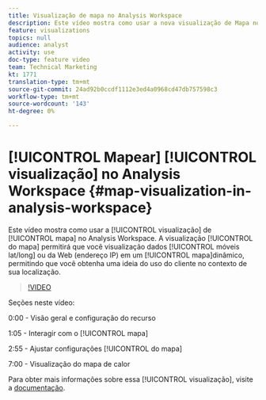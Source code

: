 ```yaml
---
title: Visualização de mapa no Analysis Workspace
description: Este vídeo mostra como usar a nova visualização de Mapa no Analysis Workspace. O viz do mapa permitirá que você visualização dados móveis (lat/long) ou da Web (endereço IP) em um mapa dinâmico, permitindo que você obtenha uma ideia do uso do cliente no contexto de sua localização.
feature: visualizations
topics: null
audience: analyst
activity: use
doc-type: feature video
team: Technical Marketing
kt: 1771
translation-type: tm+mt
source-git-commit: 24ad92b0ccdf1112e3ed4a0968cd47db757598c3
workflow-type: tm+mt
source-wordcount: '143'
ht-degree: 0%

---
```



# [!UICONTROL Mapear] [!UICONTROL visualização] no Analysis Workspace {#map-visualization-in-analysis-workspace}

Este vídeo mostra como usar a [!UICONTROL visualização] de [!UICONTROL mapa] no Analysis Workspace. A visualização [!UICONTROL do mapa] permitirá que você visualização dados [!UICONTROL móveis lat/long] ou da Web (endereço IP) em um [!UICONTROL mapa]dinâmico, permitindo que você obtenha uma ideia do uso do cliente no contexto de sua localização.

>[!VIDEO](https://video.tv.adobe.com/v/23559/?quality=12)

Seções neste vídeo:

0:00 - Visão geral e configuração do recurso

1:05 - Interagir com o [!UICONTROL mapa]

2:55 - Ajustar configurações [!UICONTROL do mapa]

7:00 - Visualização do mapa de calor

Para obter mais informações sobre essa [!UICONTROL visualização], visite a [documentação](https://marketing.adobe.com/resources/help/en_US/analytics/analysis-workspace/map-visualization.html).
